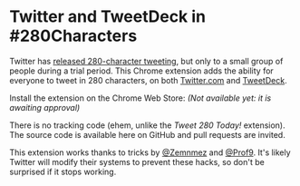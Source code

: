 # Twitter and TweetDeck in #280Characters

Twitter has [released 280-character tweeting](https://blog.twitter.com/official/en_us/topics/product/2017/Giving-you-more-characters-to-express-yourself.html), but only to a small group of people during a trial period. This Chrome extension adds the ability for everyone to tweet in 280 characters, on both [Twitter.com](https://twitter.com/) and [TweetDeck](https://tweetdeck.twitter.com/).

Install the extension on the Chrome Web Store: *(Not available yet: it is awaiting approval)*

There is no tracking code (ehem, unlike the *Tweet 280 Today!* extension). The source code is available here on GitHub and pull requests are invited.

This extension works thanks to tricks by [@Zemnmez](https://twitter.com/Zemnmez/status/912876877391335424) and [@Prof9](https://twitter.com/Prof9/status/912859110776950784). It's likely Twitter will modify their systems to prevent these hacks, so don't be surprised if it stops working.
